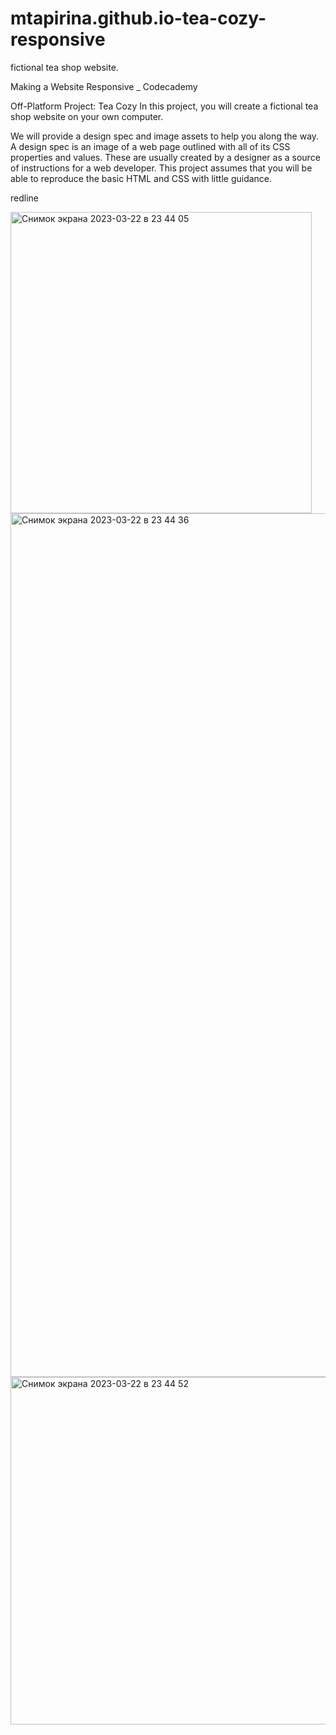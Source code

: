 # mtapirina.github.io-tea-cozy-responsive
fictional tea shop website. 

Making a Website Responsive _ Codecademy

Off-Platform Project: Tea Cozy
In this project, you will create a fictional tea shop website on your own computer.

We will provide a design spec and image assets to help you along the way. A design 
spec is an image of a web page outlined with all of its CSS properties and values. 
These are usually created by a designer as a source of instructions for a web developer. 
This project assumes that you will be able to reproduce the basic HTML and CSS with little guidance.

redline

<img width="482" alt="Снимок экрана 2023-03-22 в 23 44 05" src="https://user-images.githubusercontent.com/116927372/227105862-776d2db3-537d-40ec-9fde-ffb7fa0a7488.png">

<img width="1382" alt="Снимок экрана 2023-03-22 в 23 44 36" src="https://user-images.githubusercontent.com/116927372/227105905-38b3c7a4-b50f-4772-868c-d7af8ea8b3cd.png">

<img width="556" alt="Снимок экрана 2023-03-22 в 23 44 52" src="https://user-images.githubusercontent.com/116927372/227105912-60f8b978-7c98-4d0a-b6a5-a4cd9e9cd122.png">
